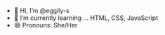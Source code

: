 - 👋 Hi, I’m @eggily-s
- 🌱 I’m currently learning ... HTML, CSS, JavaScript
- 😄 Pronouns: She/Her

<!---
eggily-s/eggily-s is a ✨ special ✨ repository because its `README.md` (this file) appears on your GitHub profile.
You can click the Preview link to take a look at your changes.
--->
